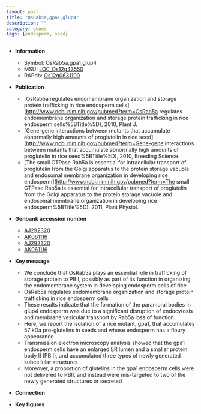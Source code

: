 ```yaml
---
layout: post
title: "OsRab5a,gpa1,glup4"
description: ""
category: genes
tags: [endosperm, seed]
---
```


* **Information**  
    + Symbol: OsRab5a,gpa1,glup4  
    + MSU: [LOC_Os12g43550](http://rice.plantbiology.msu.edu/cgi-bin/ORF_infopage.cgi?orf=LOC_Os12g43550)  
    + RAPdb: [Os12g0631100](http://rapdb.dna.affrc.go.jp/viewer/gbrowse_details/irgsp1?name=Os12g0631100)  

* **Publication**  
    + [OsRab5a regulates endomembrane organization and storage protein trafficking in rice endosperm cells](http://www.ncbi.nlm.nih.gov/pubmed?term=OsRab5a regulates endomembrane organization and storage protein trafficking in rice endosperm cells%5BTitle%5D), 2010, Plant J.
    + [Gene-gene interactions between mutants that accumulate abnormally high amounts of proglutelin in rice seed](http://www.ncbi.nlm.nih.gov/pubmed?term=Gene-gene interactions between mutants that accumulate abnormally high amounts of proglutelin in rice seed%5BTitle%5D), 2010, Breeding Science.
    + [The small GTPase Rab5a is essential for intracellular transport of proglutelin from the Golgi apparatus to the protein storage vacuole and endosomal membrane organization in developing rice endosperm](http://www.ncbi.nlm.nih.gov/pubmed?term=The small GTPase Rab5a is essential for intracellular transport of proglutelin from the Golgi apparatus to the protein storage vacuole and endosomal membrane organization in developing rice endosperm%5BTitle%5D), 2011, Plant Physiol.

* **Genbank accession number**  
    + [AJ292320](http://www.ncbi.nlm.nih.gov/nuccore/AJ292320)
    + [AK061116](http://www.ncbi.nlm.nih.gov/nuccore/AK061116)
    + [AJ292320](http://www.ncbi.nlm.nih.gov/nuccore/AJ292320)
    + [AK061116](http://www.ncbi.nlm.nih.gov/nuccore/AK061116)

* **Key message**  
    + We conclude that OsRab5a plays an essential role in trafficking of storage protein to PBII, possibly as part of its function in organizing the endomembrane system in developing endosperm cells of rice
    + OsRab5a regulates endomembrane organization and storage protein trafficking in rice endosperm cells
    + These results indicate that the formation of the paramural bodies in glup4 endosperm was due to a significant disruption of endocytosis and membrane vesicular transport by Rab5a loss of function
    + Here, we report the isolation of a rice mutant, gpa1, that accumulates 57 kDa pro-glutelins in seeds and whose endosperm has a floury appearance
    + Transmission electron microscopy analysis showed that the gpa1 endosperm cells have an enlarged ER lumen and a smaller protein body II (PBII), and accumulated three types of newly generated subcellular structures
    + Moreover, a proportion of glutelins in the gpa1 endosperm cells were not delivered to PBII, and instead were mis-targeted to two of the newly generated structures or secreted

* **Connection**  

* **Key figures**  


